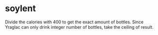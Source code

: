 # soylent

Divide the calories with 400 to get the exact amount of bottles. Since Yraglac can only drink integer number of bottles, take the ceiling of result.
